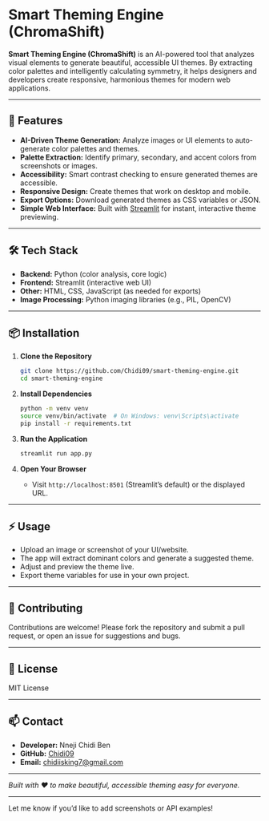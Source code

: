 
# Smart Theming Engine (ChromaShift)

**Smart Theming Engine (ChromaShift)** is an AI-powered tool that analyzes visual elements to generate beautiful, accessible UI themes. By extracting color palettes and intelligently calculating symmetry, it helps designers and developers create responsive, harmonious themes for modern web applications.

---

## 🚀 Features

- **AI-Driven Theme Generation:** Analyze images or UI elements to auto-generate color palettes and themes.
- **Palette Extraction:** Identify primary, secondary, and accent colors from screenshots or images.
- **Accessibility:** Smart contrast checking to ensure generated themes are accessible.
- **Responsive Design:** Create themes that work on desktop and mobile.
- **Export Options:** Download generated themes as CSS variables or JSON.
- **Simple Web Interface:** Built with [Streamlit](https://streamlit.io/) for instant, interactive theme previewing.

---

## 🛠️ Tech Stack

- **Backend:** Python (color analysis, core logic)
- **Frontend:** Streamlit (interactive web UI)
- **Other:** HTML, CSS, JavaScript (as needed for exports)
- **Image Processing:** Python imaging libraries (e.g., PIL, OpenCV)

---

## 📦 Installation

1. **Clone the Repository**
   ```sh
   git clone https://github.com/Chidi09/smart-theming-engine.git
   cd smart-theming-engine
   ```

2. **Install Dependencies**
   ```sh
   python -m venv venv
   source venv/bin/activate  # On Windows: venv\Scripts\activate
   pip install -r requirements.txt
   ```

3. **Run the Application**
   ```sh
   streamlit run app.py
   ```

4. **Open Your Browser**
   - Visit `http://localhost:8501` (Streamlit’s default) or the displayed URL.

---

## ⚡ Usage

- Upload an image or screenshot of your UI/website.
- The app will extract dominant colors and generate a suggested theme.
- Adjust and preview the theme live.
- Export theme variables for use in your own project.

---

## 🤝 Contributing

Contributions are welcome! Please fork the repository and submit a pull request, or open an issue for suggestions and bugs.

---

## 📄 License

MIT License

---

## 📫 Contact

- **Developer:** Nneji Chidi Ben
- **GitHub:** [Chidi09](https://github.com/Chidi09)
- **Email:** chidiisking7@gmail.com

---

*Built with ❤️ to make beautiful, accessible theming easy for everyone.*

---

Let me know if you’d like to add screenshots or API examples!
